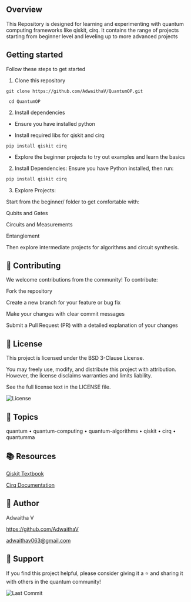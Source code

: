 ## Overview

This Repository is designed for learning and experimenting with quantum computing frameworks like qiskit, cirq. It contains the range of projects starting from beginner level and leveling up to more advanced projects

  
  

## Getting started

Follow these steps to get started

  

1. Clone this repository

  

``git clone https://github.com/AdwaithaV/QuantumOP.git``

`` cd QuantumOP``

  

2. Install dependencies

* Ensure you have installed python

* Install required libs for qiskit and cirq

``pip install qiskit cirq``

  

* Explore the beginner projects to try out examples and learn the basics

  
2. Install Dependencies:
Ensure you have Python installed, then run:

```bash
pip install qiskit cirq
```

3. Explore Projects:

Start from the beginner/ folder to get comfortable with:

Qubits and Gates

Circuits and Measurements

Entanglement

Then explore intermediate projects for algorithms and circuit synthesis.



## 🤝 Contributing


We welcome contributions from the community! To contribute:

Fork the repository

Create a new branch for your feature or bug fix

Make your changes with clear commit messages

Submit a Pull Request (PR) with a detailed explanation of your changes



## 📄 License


This project is licensed under the BSD 3-Clause License.

You may freely use, modify, and distribute this project with attribution. However, the license disclaims warranties and limits liability.

See the full license text in the LICENSE file.


![License](https://img.shields.io/github/license/AdwaithaV/QuantumOP)





## 🧩 Topics


quantum • quantum-computing • quantum-algorithms • qiskit • cirq • quantumma


## 📚 Resources


[Qiskit Textbook](https://github.com/RafeyIqbalRahman/Qiskit-Textbook)



[Cirq Documentation](https://quantumai.google/reference/python/cirq/all_symbols)



## 👤 Author


Adwaitha V

https://github.com/AdwaithaV


adwaithav063@gmail.com 


## 🌟 Support
If you find this project helpful, please consider giving it a ⭐ and sharing it with others in the quantum community!


![Last Commit](https://img.shields.io/github/last-commit/AdwaithaV/QuantumOP)

